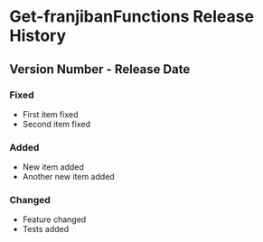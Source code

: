 # Get-franjibanFunctions Release History

## Version Number - Release Date

### Fixed

* First item fixed
* Second item fixed

### Added

* New item added
* Another new item added

### Changed

* Feature changed
* Tests added


